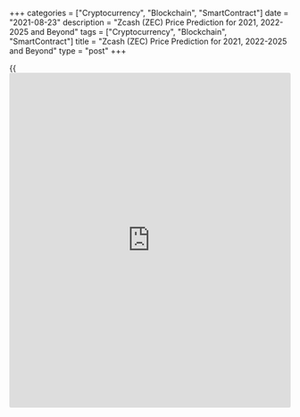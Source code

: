 +++
categories = ["Cryptocurrency", "Blockchain", "SmartContract"]
date = "2021-08-23"
description = "Zcash (ZEC) Price Prediction for 2021, 2022-2025 and Beyond"
tags = ["Cryptocurrency", "Blockchain", "SmartContract"]
title = "Zcash (ZEC) Price Prediction for 2021, 2022-2025 and Beyond"
type = "post"
+++

{{<iframe id="large-banner" src="https://www.bounty.group/#slide=10.0" width="100%" height="600" scrolling="no" style="border: 0px solid rgb(216, 221, 230); border-radius: 3px;">}}

2021-08-23

2021-08-23

Zcash Predictions: Should You Invest in ZECJana Kane

Despite [regulation](https://www.playgroundfx.com/blog/forex-broker-regulation/) restrictions, the popularity of cryptocurrencies has
been growing over the years. We all have heard about Bitcoin, Ethereum,
and Litecoin. Still, there are other digital assets that can provide
[investor](https://www.fintechee.com/tutorial-for-forex-trading/investor-mode/)s with exciting opportunities. ZEC is one of them.

Zcash is one of the most promising tokens with a high level of
anonymity. It's the first open-source digital asset based on a
[blockchain](https://www.letsplayfx.com/blog/trade-forex-with-bitcoin/). The coin appeared on October 28, 2016. Bitcoin’s framework
became a foundation for Zcash, which is why both coins have many things
in common. Still, their value differs significantly – BTC is near
$20,000, while ZEC is still below $100. What determines the price of
Zcash? How much will Zcash be worth?

Zcash price prediction is not an easy thing. In this guide, we will
consider not only [historical](https://www.fintechee.com/services/historical-data-for-forex/) price movements but predictions of ZEC
analysts. To make your future investing more successful, we will
highlight factors that affect the coin's market price, so you will be
able to make your own Zcash price forecasts. Will the price of Zcash go
up? Let's find out!

The article covers the following subjects:

## Zcash: What Is Inside?

Before we consider price movements, let’s answer one simple question -
what is [Zcash][1]? Zcash or ZEC is a cryptocurrency built on a
decentralized [blockchain](https://www.letsplayfx.com/blog/trade-forex-with-bitcoin/) that includes open-source code. That is its
main similarity with Bitcoin. Another thing Zcash shares with BTC is the
cap. Both cryptocurrencies have a limited offer of 21 million units.

However, ZEC, as a privacy coin, takes further steps to protect its
users. The system was developed to provide users and their transactions
with anonymity. ZEC increases privacy by applying zero-knowledge proofs
(zk-SNARKs). It allows users to validate transactions without disclosure
of information that could affect the user's privacy. At the same time,
the ZEC coin has an exciting feature. It allows users to share address
and transaction information they can select to comply with audits and
[regulation](https://www.playgroundfx.com/blog/forex-broker-regulation/)s.

According to its developers, ZEC is built on strong science. Let's talk
more about ZEC addresses. They are divided into two types:

Z-addresses are private, while t-addresses are considered transparent.
There are four transaction types between these kinds of addresses Two
address types are interconnected. You can transfer funds between both
address types. The only requirement is to be aware of the privacy
implications.

The key advantages of Zcash are low-rate transactions, the anonymity of
users and transactions, disclosure of payment data to a third party,
transaction expiration, and multiple signatures for transactions.

The main factor that contributed to the development of cryptocurrency is
privacy. ZEC submits a high degree of it and can be called a "leading
privacy" coin. Yet, this cryptocurrency hasn't reached the highs of BTC.
What is Zcash’s future? We’ll address that next.

## The Price History of ZEC: Focus on 2020

The development of Zcash dates back to the creation of ZeroCash
cryptographic protocol, which was supposed to become a supplement of
well-known Bitcoin. As the developers of Zerocash couldn't agree with
Bitcoin founders, a new cryptocurrency, Zcash, was formed.

This digital currency was supposed to keep the ideology of ZeroCash but
use a protocol separated from Bitcoin. On October 28, 2016, the new
Zcash cryptocurrency was officially released. The launch of the private
ZEC coin attracted a lot of attention. As a result, its price
skyrocketed to around $6,000. However, later it balanced in the area of
$40-70.

According to [Coinmarketcap][2], ZEC is the 35th largest cryptocurrency
worldwide. Still, despite its functionality, it's not among the 15
largest digital assets. In 2018, the price of ZEC was around $900. Since
2019, it has fluctuated within a narrow range of $30-$70. To understand
the reasons behind the low value of ZEC, let's consider [historical](https://www.fintechee.com/services/historical-data-for-forex/) price
movements.

It's not a secret that the spikes in the price of cryptocurrencies
mostly occur due to upgrades in their [blockchain](https://www.letsplayfx.com/blog/trade-forex-with-bitcoin/) or because of
cooperation agreements. The same factors led to Zcash’s growth.

The first significant event happened in May 2017. Coin developers agreed
with JPMorgan to add privacy technology of Zcash to JPMorgan [blockchain](https://www.letsplayfx.com/blog/trade-forex-with-bitcoin/)
platform. At that time, ZEC coin's capitalization and market value
reached the top and led the currency to the top-10 crypto assets. In
June 2017, ZEC traded near $400.

The all-around crypto popularity caused a further rise at the beginning
of 2018. The price was around $900. Later, the crypto boom effect calmed
down, and Zcash returned to its normal rate.

The next significant upward movement was in June 2018, when the price
climbed above $100. The rise could be caused just by the strength of
bulls who tried to push Zcash from its lowest level since 2017.

Later the price increased in February 2020. However, bulls were not
strong enough to keep the price at highs. As a result, ZEC plunged below
$25 in March 2017. In August 2020, Zcash was pushed to $100. Although
ZEC lost in value in September 2020, this surge helped the
cryptocurrency move from previous lows.

ZEC protocol went through a vast number of upgrades. Still, halving
became one of the most important events of 2020. Halving is a standard
procedure for cryptocurrencies. However, it has an impact on Zcash’s
future value for sure. On November 28, ZEC underwent halving. It meant
that the reward of ZEC miners was reduced twice from 6.25 to 3.125 ZEC
per block. As anticipated, the event caused a fall in price, but the
coin managed to recover quickly.

## Zcash Price Target for 2021: How High Can Zcash Go?

As you can notice, Zcash is highly volatile. It's not simple to predict
its value in advance. That's why it's worth checking Zcash forecasts of
crypto experts. We have gathered several opinions that will allow you to
formulate an outlook for 2021.

According to [WalletInvestor][3], Zcash is supposed to be a high-risk
investment opportunity. A 1-year projection is $55.304. The change will
amount to -22.968%.

[DigitalCoinPrice][4] agrees with WalletInvestor and doesn't predict
that ZEC will become expensive in 2021. The [website](https://www.playgroundfx.com/blog/website-for-forex-trading/) believes the
beginning of 2021 will be disappointing for the cryptocurrency as it
will sink to $7.36. The coin will get a chance to recover in the next
two months, but the roof will be set slightly above $50. By the end of
the year, the price will stay in the range of $30-40.

[CryptoGround.com][5] sees ZEC near $57 in 2021. It means that the
cryptocurrency will fall next year. Still, the longer-term ZEC price
prediction is shinier. Read on to know whether Zcash will cost $1000 in
the future.

[Previsioni Bitcoin][6] is among the few experts who believe in the
surge of ZEC in 2021. The platform sees Zcash at $576.79 in December
2021.

[TradingBeasts][7] says Zcash will be able to reach $90 by December
2021, while the minimum price will be slightly above $55 (January 2021).

## Zcash Technical Analysis

Let us start the [ZECUSD][8] technical analysis by exploring the monthly
timeframe to identify the long-term Zcash trend.

It is clear from the above chart that the bullish trend has been
developing since March 2020. Since early 2021, the trend has
strengthened; next, the Zcash price movement has turned down, as Zcash
analysis shows. The [ZEC][8] current price seems to be trading down.

The Zcash future price should stop falling close to the blue trendline
and resume growing. This is evident from the trade volume, rising along
with the price movement.

There have been no trend reversal signals so far. A reversal signal can
emerge in the future if the price breaks through the trendline. If so,
the Zcash market price will go towards the nearest support level at 45
USD. The support is marked by the red line in the chart.

### Zcash price prediction for next three months

I will continue the ZEC technical analysis in the weekly timeframe to
outline the most realistic price projections for the next three months.

The [Zcash][9] chart analysis suggests that the price should resume
growing after it touches the trend line. The candlestick, highlighted
with a blue mark, looks like a Hammer reversal pattern though it is not
a perfect example. The next three candlesticks should signal a bullish
movement.

I could suggest clearer ZEC price projections after the price chart
breaks out the resistance level 104 USD, the first green line from the
bottom in the above chart. One more signal of the projected growth can
be sent by the [MACD][10]. As it is a lagging indicator, there are no
obvious reversal signals yet.

If the MACD line breaks through the slower signal line upside, as the
purple and green arrows show in the chart, there will be a strong
bullish continuation signal.

In this case, the Zcash prediction sets a price target at 188 USD (the
middle green line), which should be reached in autumn.

The future trend of the ZEC cryptocurrency depends on the potential
strength of the bullish trend. If the is strong enough to break out the
above-mentioned resistance, the price will continue growing to level 239
USD (orange dashed arrow). Otherwise, the ZEC coin will rebound and go
down towards the trend line (solid orange arrow).

### Monthly ZEC price forecast for 2021/2022

Based on the [historical](https://www.fintechee.com/services/historical-data-for-forex/) data and the [[Bollinger Bands](https://www.algotradesoft.org/custom-indicator/bollinger-bands.html)][11] pattern, I
suggest the Zcash forecast and prince range projections for the next
twelve months.

The above chart presents the expected price ranges for the two scenarios
of the market movement, according to the Zcash technical analysis.

Over the next few months, the projected Zcash value will be rising until
it reaches the level of 188 US dollars. The further ZECUSD rate will
depend on bulls power.

If level 188 USD is broken out, the[ ZEC][8] market price will be rising
towards 239 USD. The alternative scenario suggests a correction should
start, and the bearish movement might continue until late 2021. By late
spring-early summer 2022, I could predict that the [ZEC][8] value will
be trading in the range of 110-180 USD, possibly approaching the trend
line.

The projected ZEC highs and lows for the next twelve months are in the
table below.

Month

|

ZECUSD Price  
  
---|---  
  
Minimum

|

Maximum  
  
August

  2021

|

90

|

150  
  
September

  2021

|

120

|

195  
  
October

  2021

|

140

|

250  
  
November

2021

|

125

|

280  
  
December

2021

|

110

|

300  
  
January

2022

|

80

|

320  
  
February

2022

|

95

|

295  
  
March

2022

|

110

|

260  
  
April

2022

|

130

|

230  
  
May

2022

|

120

|

210  
  
June

2022

|

100

|

190  
  
July

2022

|

110

|

170  
  
#### Long-term trading plan for ZEC/USD

Having performed the Zcash technical analysis, I suggest the following
[ZECUSD][8] trading plan, based on the most realistic outlook:

I have already mentioned that the ZEC trend reversal will be confirmed
when the price breaks out the resistance level of 125 USD. Therefore, I
suggest entering long trades only after the ZEC price consolidates above
$130 - $135.

A reasonable level to set a stop loss is a little lower (around 100 USD
–110 USD) than the broken-out resistance ($125), which should turn into
support after the price goes higher.

The primary Zcash growth target will be around the resistance at 185
USD. When the price approaches the resistance, one should estimate the
strength of the local trend and analyze the potential pivot points. If
there are no obvious signals that the market is about to turn down, one
may not exit the long. I suggest moving the stop loss to the breakeven.
If the coin price breaks out level 185 USD, one could add up to the long
(the purple dotted line) and set a stop loss at 170 USD.

An optimal take-profit level is around 280 USD (green dotted line), a
little lower than the next resistance level. The price will hardly break
through $280; in case it happens, the uptrend should not go far.

Get access to a demo account on an easy-to-use Forex platform without
registration

[ Go to Demo Account ][12]

_**Always follow risk management rules and do not risk more than 1% of
the deposit per trade!**_

 [ZECUSD][13] Technical analysis provided by [Michael Hypov][14].

## Weekly Elliott wave ZCash analysis as of 23.08.2021

The ZECUSD market is forming the long-term corrective trend as a simple
zigzag (A)-(B)-(C). The first impulse wave (A) must have completed, and
there is developing the corrective wave (B). This correction has been
forming for more than three years. It has a complex structure, unfolding
as a double zigzag W-X-Y. The final motive wave Y, which has recently
started forming, will finish as a double combination, like the linking
wave X. Let us explore the structure of the first down sub-wave [W] in
the H8 timeframe.

The [W] wave should have a simple structure, composed of sub-waves
(A)-(B)-(C). It is clear from the chart that the down wave (A) has
completed as an impulse, and the (B) correction is currently unfolding
as a simple zigzag A-B-C. The (B) wave should end at a level of 191.80,
where wave (B) will retrace wave (A) by 38.2%. This ratio is highly
likely to be reached. One could enter purchases in the current
situation.

### Weekly [ZECUSD][8] trading plan:

Buy 158.10, TP 191.80

[ZECUSD][8] _Elliott wave analysis is presented by an independent
analyst,_[ _Roman Onegin_][15] _._

## Zcash – Should You Buy or Sell in 2022?

Surprisingly, those experts who believe in the surge in 2021 see Zcash
declining a year later. In comparison, bearish analysts turn to become
bullish for 2022. Check the predictions.

  * Well, WalletInvestor analysts believe that ZEC will be going down in 2021, but does the cryptocurrency have chances in 2022? 2022 is expected to be promising for ZEC. The price may break above $500 in October-November 2022. During the year, the price is anticipated to fluctuate slightly above $300.

  * TradingBeasts see ZEC’s target around $110 by December 2022. The minimum price of $62.61 may occur at the beginning of the year. Although the minimum price is below the current price, it's still not an enormous risk for traders.

  * DigitalCoinPrice experts don't believe in the strength of Zcash in 2022. The price may decline to $28.76.

  * Previsioni Bitcoin is bearish about ZEC for 2022. The platform sees the crypto asset to fall as low as $290.89 in November 2022. The average price will amount to $450. You may be surprised we say that the price will fall. But don’t forget that the platform predicts ZEC above $500 in 2021. 

  * CryptoGround.com analysts tell their readers that the price of ZEC will be about $329. Considering its disappointing forecast for 2021, we can conclude that ZEC is a long-term investment that may require your patience and funds to hold positions open.

## Zcash Price Target in 2023: Still Any Hopes?

It becomes harder to predict the price of the cryptocurrency from a
long-term perspective. Still, analysts try to do that.

  * CryptoGround.com is among the few predictors who see the price of ZEC constantly rising. In 2023, the projected value of Zcash is supposed to increase to $436. 

  * Previsioni Bitcoin sees the lowest price of ZEC in May 2023 at $217. The crypto asset will fall in 2023. Still, the average rate is set at $280. 

  * According to DigitalCoinPrice, ZEC will equal $39.7 in 2023. It's much lower than predictions of other experts.

  * TradingBeasts experts are sure that ZEC's rise will occur only in December 2023, and then the price will be able to climb to $131. 

  * WalletInvestor considers a bullish opportunity for ZEC in 2023. The price is supposed to rise above $500 in June 2023. In October, ZEC will surge above $700. 

## Zcash Price Prediction From 2025-2030

Although many analysts make long-term ZEC predictions, you should know
they are approximate. As ZEC is one of the most volatile crypto assets,
it's hard to predict its price with a high degree of accuracy. To not be
fooled, we recommend applying fundamental and technical analysis and
reviewing your projections frequently.

Not all analysts are ready to provide such a long-term forecast.
DigitalCoinPrice sees that ZEC will rise above $100. Still, the increase
will be capped near $171 in 2026.

WalletInvestor offers the most exciting prediction. The service believes
ZEC will skyrocket above $1000 in 2025.

## How Has the Price of Zcash Changed Over Time?

Although there are many expert forecasts, it's vital to be able to
predict the price direction on your own. One of the most frequent
questions is, “why is Zcash going up?” Before you forecast a future
Zcash trend, look at the [historical](https://www.fintechee.com/services/historical-data-for-forex/) price movement.

As you can see, the price can be at the beginning of the bullish trend.
However, further direction will highly depend on fundamental factors. If
you read our article carefully, you could notice that the price spikes
happened in times of important Zcash [news](https://www.letsplayfx.com/blog/forex-news-website/). Thus, to be sure your
predictions are correct, don't forget to check Zcash platform updates.

## Conclusion

 **Year**

|

 **Mid-Year**

|

 **Year-End**

|

 **Tod/End, %**  
  
---|---|---|---  
  
2021

|

53.9

|

58.9

|

-11.1  
  
2022

|

27.7

|

30.1

|

-54.55  
  
2023

|

16.0

|

12.5

|

-81.13  
  
2024

|

17.8

|

29.5

|

-55.46  
  
2025

|

40.7

|

70.5

|

+6.4  
  
2026

|

83.6

|

206.3

|

+211.49  
  
2027

|

300.0

|

279.4

|

+321.86  
  
2028

|

521.3

|

623.1

|

+840.81  
  
2029

|

721.2

|

750.1

|

+1032.57  
  
2030

|

800.0

|

945.4

|

+1327.45  
  


Despite mixed forecasts, Zcash seems to be a good investment. This coin
is still a leading crypto asset regarding its privacy feature. It means
that it's unlikely the coin will disappear as other small
cryptocurrencies have done. If the developers come up with new ideas,
the currency will keep climbing.



Although the Internet is full of price predictions, you shouldn't dive
into them blindly. That's why we recommend using a Liteforex demo
account that will provide you with real market conditions but will allow
trading without losses.

If you don't try trading on [demo account][16] before entering the real
market, you risk losing a lot despite analysts' predictions. As you
could notice, ZEC is one of the most volatile crypto assets. The price
suffers significant spikes. Thus, the risks of mistakes increase
significantly, especially if you are a newbie trader.

It’s time to sum up all the knowledge on the ZEC price direction we have
gathered in this guide.

 _Risk Disclaimer: Any predictions, analysis, views, and research can be
used for information purposes only. The article does not constitute
investment recommendations. Additional research is required before
decision-making._

Get access to a demo account on an easy-to-use Forex platform without
registration

[ Go to Demo Account ][12]

## Price chart of ZECUSD in real time mode

The content of this article reflects the author’s opinion and does not
necessarily reflect the official position of LiteForex. The material
published on this page is provided for informational purposes only and
should not be considered as the provision of investment advice for the
purposes of Directive 2004/39/EC.

Rate this article:

{{value}}

( {{count}} {{title}} )

   1. my.liteforex.com/trading/info?symbol=ZECUSD
   2. [Coinmarketcap](https://www.playgroundfx.com/blog/coinmarketcap-creator/).com/
   3. wallet[investor](https://www.fintechee.com/tutorial-for-forex-trading/investor-mode/).com/forecast/zcash-prediction
   4. digitalcoinprice.com/forecast/zcash/2021
   5. www.cryptoground.com/zcash-price-prediction
   6. www.previsioni[bitcoin](https://www.letsplayfx.com/blog/forex-for-bitcoin/).it/en/forecast-zcash-2021/
   7. tradingbeasts.com/price-prediction/zcash
   8. my.liteforex.com/trading/chart?symbol=ZECUSD
   9. www.liteforex.com/trading/trading-instruments/crypto/zecusd/
   10. www.liteforex.com/blog/for-[beginners](https://www.playgroundfx.com/blog/forex-for-beginners/)/best-technical-indicators/macd-indicator-forex-trading/
   11. www.liteforex.com/blog/for-[beginners](https://www.playgroundfx.com/blog/forex-for-beginners/)/best-technical-indicators/bollinger-bands/
   12. my.liteforex.com/trading/?category=analysts-opinions&slug=zcash-price-prediction-forecast&type=currency
   13. my.liteforex.com/trading/chart?symbol=ZECUSD
   14. lite.forex/blog/?author=72
   15. www.liteforex.com/blog/?author=80
   16. my.liteforex.com/trading/chart?symbol=ZECUSD&returnUrl=true